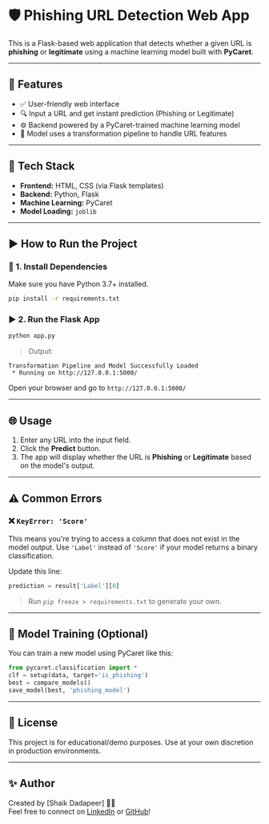 
# 🛡️ Phishing URL Detection Web App

This is a Flask-based web application that detects whether a given URL is **phishing** or **legitimate** using a machine learning model built with **PyCaret**.

---

## 🚀 Features

- ✅ User-friendly web interface
- 🔍 Input a URL and get instant prediction (Phishing or Legitimate)
- ⚙️ Backend powered by a PyCaret-trained machine learning model
- 🧠 Model uses a transformation pipeline to handle URL features

---

## 🧰 Tech Stack

- **Frontend:** HTML, CSS (via Flask templates)
- **Backend:** Python, Flask
- **Machine Learning:** PyCaret
- **Model Loading:** `joblib`

---


## ▶️ How to Run the Project

### 🔧 1. Install Dependencies

Make sure you have Python 3.7+ installed.

```bash
pip install -r requirements.txt
```

### ▶️ 2. Run the Flask App

```bash
python app.py
```

> Output:
```
Transformation Pipeline and Model Successfully Loaded
 * Running on http://127.0.0.1:5000/
```

Open your browser and go to `http://127.0.0.1:5000/`

---

## 🌐 Usage

1. Enter any URL into the input field.
2. Click the **Predict** button.
3. The app will display whether the URL is **Phishing** or **Legitimate** based on the model's output.

---

## ⚠️ Common Errors

### ❌ `KeyError: 'Score'`

This means you're trying to access a column that does not exist in the model output. Use `'Label'` instead of `'Score'` if your model returns a binary classification.

Update this line:

```python
prediction = result['Label'][0]
```

> Run `pip freeze > requirements.txt` to generate your own.

---

## 🧠 Model Training (Optional)

You can train a new model using PyCaret like this:

```python
from pycaret.classification import *
clf = setup(data, target='is_phishing')
best = compare_models()
save_model(best, 'phishing_model')
```

---

## 📃 License

This project is for educational/demo purposes. Use at your own discretion in production environments.

---

## ✨ Author

Created by [Shaik Dadapeer] 👨‍💻  
Feel free to connect on [LinkedIn](https://www.linkedin.com/in/shaik-dadu-7b5146297/) or [GitHub](https://github.com/dadu000)!

